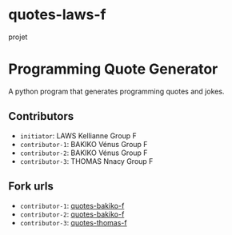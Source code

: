 # quotes-laws-f
projet 

# Programming Quote Generator

A python program that generates programming quotes and jokes.

## Contributors
- `initiator`: LAWS Kellianne Group F
- `contributor-1`: BAKIKO Vénus Group F
- `contributor-2`: BAKIKO Vénus Group F 
- `contributor-3`: THOMAS Nnacy Group F 

## Fork urls
- `contributor-1`: [quotes-bakiko-f](https://github.com/venus111-art/quotes-laws-f.git)
- `contributor-2`: [quotes-bakiko-f](https://github.com/venus111-art/quotes-laws-f.git)
- `contributor-3`: [quotes-thomas-f](url-3)
